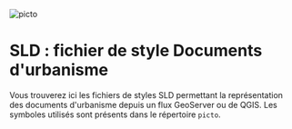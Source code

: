 ![picto](/doc/img/Logo_web-GeoCompiegnois.png)

# SLD : fichier de style Documents d'urbanisme

Vous trouverez ici les fichiers de styles SLD permettant la représentation des documents d'urbanisme depuis un flux GeoServer ou de QGIS. Les symboles utilisés sont présents dans le répertoire `picto`. 
